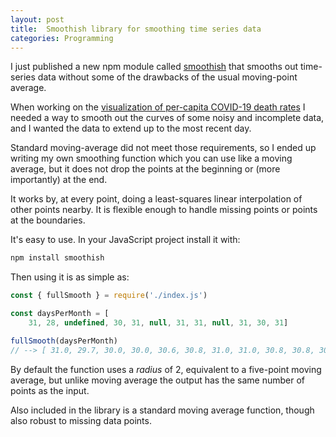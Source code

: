 ```yaml
---
layout: post
title:  Smoothish library for smoothing time series data
categories: Programming
---
```


I just published a new npm module called [smoothish][2] that smooths out time-series data without some of the drawbacks of the usual moving-point average.

When working on the [visualization of per-capita COVID-19 death rates][1] I needed a way to smooth out the curves of some noisy and incomplete data, and I wanted the data to extend up to the most recent day.

Standard moving-average did not meet those requirements, so I ended up writing my own smoothing function which you can use like a moving average, but it does not drop the points at the beginning or (more importantly) at the end.

It works by, at every point, doing a least-squares linear interpolation of other points nearby. It is flexible enough to handle missing points or points at the boundaries.

It's easy to use. In your JavaScript project install it with:

```sh
npm install smoothish
```

Then using it is as simple as:

```js
const { fullSmooth } = require('./index.js')

const daysPerMonth = [
    31, 28, undefined, 30, 31, null, 31, 31, null, 31, 30, 31]

fullSmooth(daysPerMonth)
// --> [ 31.0, 29.7, 30.0, 30.0, 30.6, 30.8, 31.0, 31.0, 30.8, 30.8, 30.7, 30.7 ]
```

By default the function uses a *radius* of 2, equivalent to a five-point moving average, but unlike moving average the output has the same number of points as the input.

Also included in the library is a standard moving average function, though also robust to missing data points.

[1]: https://eamonn.org/covidgrowth/
[2]: https://www.npmjs.com/package/smoothish